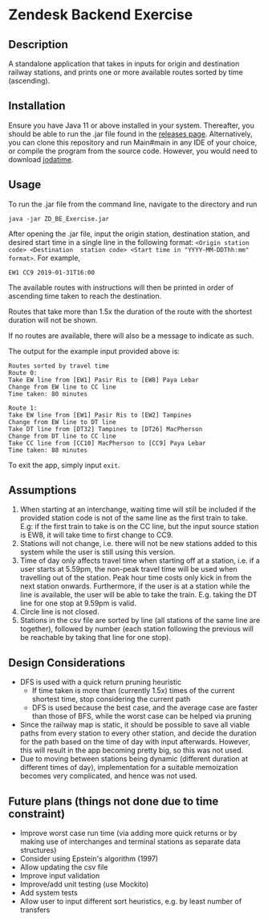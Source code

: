 # Zendesk Backend Exercise

## Description
A standalone application that takes in inputs for origin and destination railway stations,
and prints one or more available routes sorted by time (ascending).

## Installation
Ensure you have Java 11 or above installed in your system. Thereafter, you should be able
to run the .jar file found in the
[releases page](https://github.com/khooroko/ZD_BE_Exercise/releases).
Alternatively, you can clone this repository and run Main#main in any IDE of your choice,
or compile the program from the source code. However, you would need to download
[jodatime](https://www.joda.org/joda-time/installation.html).

## Usage
To run the .jar file from the command line, navigate to the directory and run
```
java -jar ZD_BE_Exercise.jar
```
After opening the .jar file, input the origin station, destination station, and desired 
start time in a single line in the following format: `<Origin station code> <Destination 
station code> <Start time in "YYYY-MM-DDThh:mm" format>`. For example,
```
EW1 CC9 2019-01-31T16:00
```

The available routes with instructions will then be printed in order of ascending time
taken to reach the destination.

Routes that take more than 1.5x the duration of the route with the shortest duration will
not be shown.

If no routes are available, there will also be a message
to indicate as such.

The output for the example input provided above is:
```
Routes sorted by travel time
Route 0:
Take EW line from [EW1] Pasir Ris to [EW8] Paya Lebar
Change from EW line to CC line
Time taken: 80 minutes

Route 1:
Take EW line from [EW1] Pasir Ris to [EW2] Tampines
Change from EW line to DT line
Take DT line from [DT32] Tampines to [DT26] MacPherson
Change from DT line to CC line
Take CC line from [CC10] MacPherson to [CC9] Paya Lebar
Time taken: 88 minutes
```

To exit the app, simply input `exit`.

## Assumptions
1. When starting at an interchange, waiting time will still be included if the provided
   station code is not of the same line as the first train to take. E.g: if the first
   train to take is on the CC line, but the input source station is EW8, it will take
   time to first change to CC9.
2. Stations will not change, i.e. there will not be new stations added to this system
   while the user is still using this version.
3. Time of day only affects travel time when starting off at a station, i.e. if a user
   starts at 5.59pm, the non-peak travel time will be used when travelling out of the
   station. Peak hour time costs only kick in from the next station onwards.
   Furthermore, if the user is at a station while the line is available, the
   user will be able to take the train. E.g. taking the DT line for one stop at 9.59pm
   is valid.
4. Circle line is not closed.
5. Stations in the csv file are sorted by line (all stations of the same line are 
   together), followed by number (each station following the previous will be reachable
   by taking that line for one stop).
   
## Design Considerations
- DFS is used with a quick return pruning heuristic
    - If time taken is more than <constant> (currently 1.5x) times of the current shortest time, 
      stop considering the current path
    - DFS is used because the best case, and the average case are faster than those of BFS,
      while the worst case can be helped via pruning
- Since the railway map is static, it should be possible to save all viable paths from every
  station to every other station, and decide the duration for the path based on the time of
  day with input afterwards. However, this will result in the app becoming pretty big, so this
  was not used.
- Due to moving between stations being dynamic (different duration at different times of day),
  implementation for a suitable memoization becomes very complicated, and hence was not used.

## Future plans (things not done due to time constraint)
- Improve worst case run time (via adding more quick returns or by making use of 
  interchanges and terminal stations as separate data structures)
- Consider using Epstein's algorithm (1997)
- Allow updating the csv file
- Improve input validation
- Improve/add unit testing (use Mockito)
- Add system tests
- Allow user to input different sort heuristics, e.g. by least number of transfers
